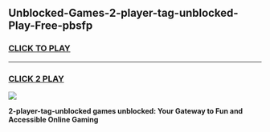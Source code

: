 
## Unblocked-Games-2-player-tag-unblocked-Play-Free-pbsfp
<h3>
<a href="https://premium76.site?title=2-player-tag-unblocked&ref=21A">CLICK TO PLAY</a></h3>
<hr>

<h3>
<a href="https://premium76.site?title=2-player-tag-unblocked&ref=21A">CLICK 2 PLAY</a>
  
</h3>

<a href="https://premium76.site?title=2-player-tag-unblocked&ref=21A"><img src="https://clearcache.store/games.png"></a>


**2-player-tag-unblocked games unblocked: Your Gateway to Fun and Accessible Online Gaming**
